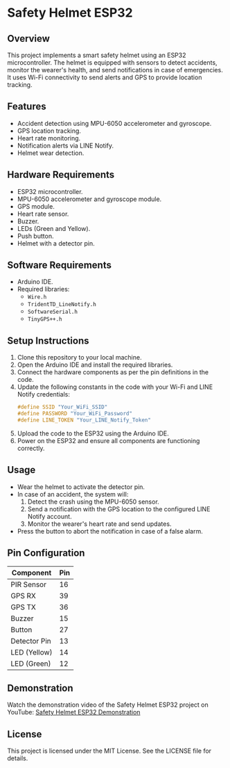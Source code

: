 # Safety Helmet ESP32

## Overview
This project implements a smart safety helmet using an ESP32 microcontroller. The helmet is equipped with sensors to detect accidents, monitor the wearer's health, and send notifications in case of emergencies. It uses Wi-Fi connectivity to send alerts and GPS to provide location tracking.

## Features
- Accident detection using MPU-6050 accelerometer and gyroscope.
- GPS location tracking.
- Heart rate monitoring.
- Notification alerts via LINE Notify.
- Helmet wear detection.

## Hardware Requirements
- ESP32 microcontroller.
- MPU-6050 accelerometer and gyroscope module.
- GPS module.
- Heart rate sensor.
- Buzzer.
- LEDs (Green and Yellow).
- Push button.
- Helmet with a detector pin.

## Software Requirements
- Arduino IDE.
- Required libraries:
  - `Wire.h`
  - `TridentTD_LineNotify.h`
  - `SoftwareSerial.h`
  - `TinyGPS++.h`

## Setup Instructions
1. Clone this repository to your local machine.
2. Open the Arduino IDE and install the required libraries.
3. Connect the hardware components as per the pin definitions in the code.
4. Update the following constants in the code with your Wi-Fi and LINE Notify credentials:
   ```c
   #define SSID "Your_WiFi_SSID"
   #define PASSWORD "Your_WiFi_Password"
   #define LINE_TOKEN "Your_LINE_Notify_Token"
   ```
5. Upload the code to the ESP32 using the Arduino IDE.
6. Power on the ESP32 and ensure all components are functioning correctly.

## Usage
- Wear the helmet to activate the detector pin.
- In case of an accident, the system will:
  1. Detect the crash using the MPU-6050 sensor.
  2. Send a notification with the GPS location to the configured LINE Notify account.
  3. Monitor the wearer's heart rate and send updates.
- Press the button to abort the notification in case of a false alarm.

## Pin Configuration
| Component       | Pin  |
|-----------------|------|
| PIR Sensor      | 16   |
| GPS RX          | 39   |
| GPS TX          | 36   |
| Buzzer          | 15   |
| Button          | 27   |
| Detector Pin    | 13   |
| LED (Yellow)    | 14   |
| LED (Green)     | 12   |

## Demonstration

Watch the demonstration video of the Safety Helmet ESP32 project on YouTube: [Safety Helmet ESP32 Demonstration](https://youtu.be/35y2INbGESs)

## License
This project is licensed under the MIT License. See the LICENSE file for details.